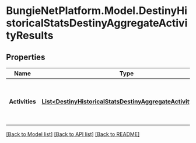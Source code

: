 # BungieNetPlatform.Model.DestinyHistoricalStatsDestinyAggregateActivityResults
## Properties

Name | Type | Description | Notes
------------ | ------------- | ------------- | -------------
**Activities** | [**List&lt;DestinyHistoricalStatsDestinyAggregateActivityStats&gt;**](DestinyHistoricalStatsDestinyAggregateActivityStats.md) | List of all activities the player has participated in. | [optional] 

[[Back to Model list]](../README.md#documentation-for-models) [[Back to API list]](../README.md#documentation-for-api-endpoints) [[Back to README]](../README.md)

